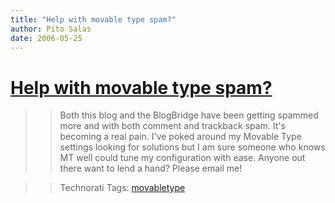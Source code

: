 ```yaml
---
title: "Help with movable type spam?"
author: Pito Salas
date: 2006-05-25
---
```

# [Help with movable type spam?](None)



>>

>> Both this blog and the BlogBridge have been getting spammed more and with
both comment and trackback spam. It's becoming a real pain. I've poked around
my Movable Type settings looking for solutions but I am sure someone who knows
MT well could tune my configuration with ease. Anyone out there want to lend a
hand? Please email me!

>>

>> Technorati Tags: [movabletype](<http://www.technorati.com/tag/movabletype>)


